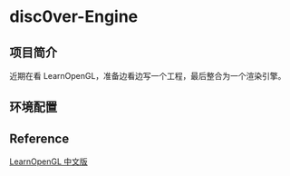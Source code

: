 # disc0ver-Engine
## 项目简介

近期在看 LearnOpenGL，准备边看边写一个工程，最后整合为一个渲染引擎。


## 环境配置



## Reference
[LearnOpenGL 中文版](https://learnopengl-cn.github.io/)